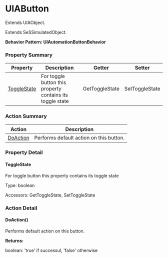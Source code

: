 # UIAButton

Extends <link displaytype="text" defaultstyle="true" type="topiclink" href="UIAObject" styleclass="Normal" translate="true">UIAObject</link>.

Extends SeSSimulatedObject.





**Behavior Pattern: UIAutomationButtonBehavior**


<!-- ============================== property summary ========================== -->

	

### Property Summary

| **Property** | **Description** | **Getter** | **Setter** |
| ------------ | --------------- | ---------- | ---------- |
| [ToggleState](#ToggleState) | For toggle button this property contains its toggle state | GetToggleState | SetToggleState |



	
<!-- ============================== action summary ========================== -->



### Action Summary

|  **Action** | **Description** | 
| ----------- | --------------- |
|	[DoAction](#DoAction) | Performs default action on this button. |




<!-- ============================== property detail ========================== -->
	
### Property Detail
		
<a name="ToggleState"></a>
#### ToggleState


For toggle button this property contains its toggle state

			
	
			
Type: boolean
			
			
Accessors: GetToggleState, SetToggleState
			
		
	
	
<!-- ============================== action detail ========================== -->
	
### Action Detail
		
<a name="DoAction"></a>    
#### DoAction()

Performs default action on this button.




**Returns:**

boolean: 'true' if successul, 'false' otherwise



<a name="see.also.uiabutton.doaction"></a>

	

